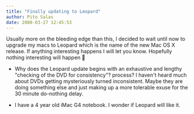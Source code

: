 ```yaml
---
title: "Finally updating to Leopard"
author: Pito Salas
date: 2008-03-27 12:45:53
---
```



Usually more on the bleeding edge than this, I decided to wait until now to
upgrade my macs to Leopard which is the name of the new Mac OS X release. If
anything interesting happens I will let you know. Hopefully nothing
interesting will happen 🙂

  * Why does the Leopard update begins with an exhaustive and lengthy "checking of the DVD for consistency"? process? I haven't heard much about DVDs getting mysteriously turned inconsistent. Maybe they are doing something else and just making up a more tolerable exuse for the 30 minute do-nothing delay.

  * I have a 4 year old iMac G4 notebook. I wonder if Leopard will like it.


